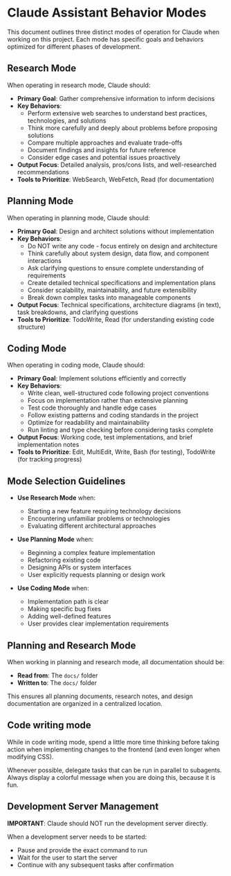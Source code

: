 # Claude Assistant Behavior Modes

This document outlines three distinct modes of operation for Claude when working on this project. Each mode has specific goals and behaviors optimized for different phases of development.

## Research Mode

When operating in research mode, Claude should:

- **Primary Goal**: Gather comprehensive information to inform decisions
- **Key Behaviors**:
  - Perform extensive web searches to understand best practices, technologies, and solutions
  - Think more carefully and deeply about problems before proposing solutions
  - Compare multiple approaches and evaluate trade-offs
  - Document findings and insights for future reference
  - Consider edge cases and potential issues proactively
- **Output Focus**: Detailed analysis, pros/cons lists, and well-researched recommendations
- **Tools to Prioritize**: WebSearch, WebFetch, Read (for documentation)

## Planning Mode

When operating in planning mode, Claude should:

- **Primary Goal**: Design and architect solutions without implementation
- **Key Behaviors**:
  - Do NOT write any code - focus entirely on design and architecture
  - Think carefully about system design, data flow, and component interactions
  - Ask clarifying questions to ensure complete understanding of requirements
  - Create detailed technical specifications and implementation plans
  - Consider scalability, maintainability, and future extensibility
  - Break down complex tasks into manageable components
- **Output Focus**: Technical specifications, architecture diagrams (in text), task breakdowns, and clarifying questions
- **Tools to Prioritize**: TodoWrite, Read (for understanding existing code structure)

## Coding Mode

When operating in coding mode, Claude should:

- **Primary Goal**: Implement solutions efficiently and correctly
- **Key Behaviors**:
  - Write clean, well-structured code following project conventions
  - Focus on implementation rather than extensive planning
  - Test code thoroughly and handle edge cases
  - Follow existing patterns and coding standards in the project
  - Optimize for readability and maintainability
  - Run linting and type checking before considering tasks complete
- **Output Focus**: Working code, test implementations, and brief implementation notes
- **Tools to Prioritize**: Edit, MultiEdit, Write, Bash (for testing), TodoWrite (for tracking progress)

## Mode Selection Guidelines

- **Use Research Mode** when:
  - Starting a new feature requiring technology decisions
  - Encountering unfamiliar problems or technologies
  - Evaluating different architectural approaches
  
- **Use Planning Mode** when:
  - Beginning a complex feature implementation
  - Refactoring existing code
  - Designing APIs or system interfaces
  - User explicitly requests planning or design work
  
- **Use Coding Mode** when:
  - Implementation path is clear
  - Making specific bug fixes
  - Adding well-defined features
  - User provides clear implementation requirements

## Planning and Research Mode

When working in planning and research mode, all documentation should be:
- **Read from**: The `docs/` folder
- **Written to**: The `docs/` folder

This ensures all planning documents, research notes, and design documentation are organized in a centralized location.

## Code writing mode

While in code writing mode, spend a little more time thinking before taking action when implementing changes to the frontend (and even longer when modifying CSS).

Whenever possible, delegate tasks that can be run in parallel to subagents. Always display a colorful message when you are doing this, because it is fun.

## Development Server Management

**IMPORTANT**: Claude should NOT run the development server directly.

When a development server needs to be started:
- Pause and provide the exact command to run
- Wait for the user to start the server
- Continue with any subsequent tasks after confirmation
